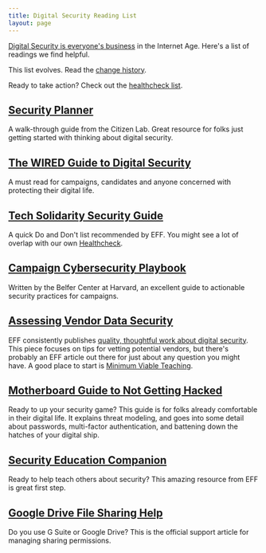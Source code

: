 ```yaml
---
title: Digital Security Reading List
layout: page
---
```


[Digital Security is everyone's business](https://sec.eff.org/articles/why-your-audience-should-care) in the Internet Age. Here's a list of readings we find helpful.

This list evolves. Read the [change history](https://github.com/statedemocrats/statedemocrats.us/commits/master/.site/security/reading.md).

Ready to take action? Check out the [healthcheck list](healthcheck.html).

## [Security Planner](https://securityplanner.org/)

A walk-through guide from the Citizen Lab. Great resource for folks just getting started with thinking
about digital security.

## [The WIRED Guide to Digital Security](https://www.wired.com/2017/12/digital-security-guide/)

A must read for campaigns, candidates and anyone concerned with protecting their digital life.

## [Tech Solidarity Security Guide](https://techsolidarity.org/resources/basic_security.htm)

A quick Do and Don't list recommended by EFF. You might see a lot of overlap with our own [Healthcheck](healthcheck.html).

## [Campaign Cybersecurity Playbook](https://www.belfercenter.org/CyberPlaybook)

Written by the Belfer Center at Harvard, an excellent guide to actionable security practices for campaigns.

## [Assessing Vendor Data Security](https://www.eff.org/deeplinks/2018/01/how-assess-vendors-data-security)

EFF consistently publishes [quality, thoughtful work about digital security](https://www.eff.org/issues/security).
This piece focuses on tips for vetting potential vendors, but there's probably an EFF article out there for
just about any question you might have. A good place to start is [Minimum Viable Teaching](https://sec.eff.org/articles/minimum-viable-teaching).

## [Motherboard Guide to Not Getting Hacked](https://motherboard.vice.com/en_us/article/d3devm/motherboard-guide-to-not-getting-hacked-online-safety-guide)

Ready to up your security game? This guide is for folks already comfortable in their digital life. It explains
threat modeling, and goes into some detail about passwords, multi-factor authentication, and battening down
the hatches of your digital ship.

## [Security Education Companion](https://sec.eff.org/articles)

Ready to help teach others about security? This amazing resource from EFF is great first step.

## [Google Drive File Sharing Help](https://support.google.com/a/answer/60781)

Do you use G Suite or Google Drive? This is the official support article for managing sharing permissions.
